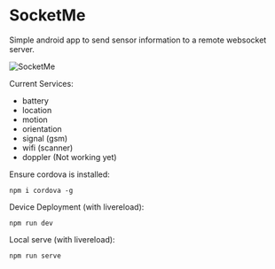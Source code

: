 # SocketMe

Simple android app to send sensor information to a remote websocket server.

![SocketMe](
https://cdn.rawgit.com/robberthalff/SocketMe/master/docs/socketme.svg
)

Current Services:
 - battery
 - location
 - motion
 - orientation
 - signal (gsm)
 - wifi (scanner)
 - doppler (Not working yet)
 
Ensure cordova is installed:
```
npm i cordova -g
```
 
Device Deployment (with livereload):
```
npm run dev
```

Local serve (with livereload):
```
npm run serve 
```

 